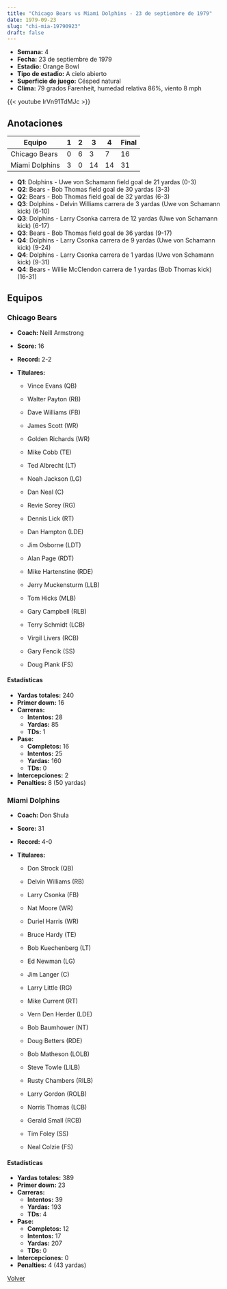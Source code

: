 ```yaml
---
title: "Chicago Bears vs Miami Dolphins - 23 de septiembre de 1979"
date: 1979-09-23
slug: "chi-mia-19790923"
draft: false
---
```


- **Semana:** 4
- **Fecha:** 23 de septiembre de 1979
- **Estadio:** Orange Bowl
- **Tipo de estadio:** A cielo abierto
- **Superficie de juego:** Césped natural
- **Clima:** 79 grados Farenheit, humedad relativa 86%, viento 8 mph


{{< youtube IrVn91TdMJc >}}


## Anotaciones
| Equipo | 1 | 2 | 3 | 4 | Final |
|--------|---|---|---|---|-------|
| Chicago Bears  | 0 | 6 | 3 | 7  | 16 |
| Miami Dolphins  | 3 | 0 | 14 | 14  | 31 |
- **Q1**: Dolphins - Uwe von Schamann field goal de 21 yardas (0-3)
- **Q2**: Bears - Bob Thomas field goal de 30 yardas (3-3)
- **Q2**: Bears - Bob Thomas field goal de 32 yardas (6-3)
- **Q3**: Dolphins - Delvin Williams carrera de 3 yardas (Uwe von Schamann kick) (6-10)
- **Q3**: Dolphins - Larry Csonka carrera de 12 yardas (Uwe von Schamann kick) (6-17)
- **Q3**: Bears - Bob Thomas field goal de 36 yardas (9-17)
- **Q4**: Dolphins - Larry Csonka carrera de 9 yardas (Uwe von Schamann kick) (9-24)
- **Q4**: Dolphins - Larry Csonka carrera de 1 yardas (Uwe von Schamann kick) (9-31)
- **Q4**: Bears - Willie McClendon carrera de 1 yardas (Bob Thomas kick) (16-31)


## Equipos


### Chicago Bears
* **Coach:** Neill Armstrong
* **Score:** 16
* **Record:** 2-2
* **Titulares:** 

  * Vince Evans (QB) 

  * Walter Payton (RB) 

  * Dave Williams (FB) 

  * James Scott (WR) 

  * Golden Richards (WR) 

  * Mike Cobb (TE) 

  * Ted Albrecht (LT) 

  * Noah Jackson (LG) 

  * Dan Neal (C) 

  * Revie Sorey (RG) 

  * Dennis Lick (RT) 

  * Dan Hampton (LDE) 

  * Jim Osborne (LDT) 

  * Alan Page (RDT) 

  * Mike Hartenstine (RDE) 

  * Jerry Muckensturm (LLB) 

  * Tom Hicks (MLB) 

  * Gary Campbell (RLB) 

  * Terry Schmidt (LCB) 

  * Virgil Livers (RCB) 

  * Gary Fencik (SS) 

  * Doug Plank (FS) 

#### Estadísticas
* **Yardas totales:** 240
* **Primer down:** 16
* **Carreras:**
  * **Intentos:** 28
  * **Yardas:** 85
  * **TDs:** 1
* **Pase:**
  * **Completos:** 16
  * **Intentos:** 25
  * **Yardas:** 160
  * **TDs:** 0
* **Intercepciones:** 2
* **Penalties:** 8 (50 yardas)

### Miami Dolphins
* **Coach:** Don Shula
* **Score:** 31
* **Record:** 4-0
* **Titulares:** 

  * Don Strock (QB) 

  * Delvin Williams (RB) 

  * Larry Csonka (FB) 

  * Nat Moore (WR) 

  * Duriel Harris (WR) 

  * Bruce Hardy (TE) 

  * Bob Kuechenberg (LT) 

  * Ed Newman (LG) 

  * Jim Langer (C) 

  * Larry Little (RG) 

  * Mike Current (RT) 

  * Vern Den Herder (LDE) 

  * Bob Baumhower (NT) 

  * Doug Betters (RDE) 

  * Bob Matheson (LOLB) 

  * Steve Towle (LILB) 

  * Rusty Chambers (RILB) 

  * Larry Gordon (ROLB) 

  * Norris Thomas (LCB) 

  * Gerald Small (RCB) 

  * Tim Foley (SS) 

  * Neal Colzie (FS) 

#### Estadísticas
* **Yardas totales:** 389
* **Primer down:** 23
* **Carreras:**
  * **Intentos:** 39
  * **Yardas:** 193
  * **TDs:** 4
* **Pase:**
  * **Completos:** 12
  * **Intentos:** 17
  * **Yardas:** 207
  * **TDs:** 0
* **Intercepciones:** 0
* **Penalties:** 4 (43 yardas)


[Volver](/historia/1979)
